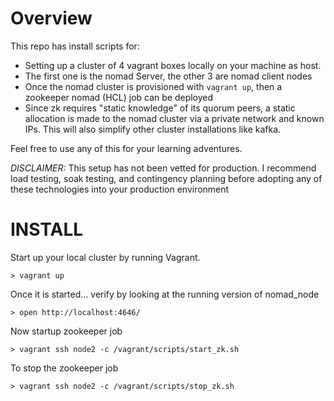 # Overview

This repo has install scripts for:
* Setting up a cluster of 4 vagrant boxes locally on your machine as host.
* The first one is the nomad Server, the other 3 are nomad client nodes
* Once the nomad cluster is provisioned with `vagrant up`, then a zookeeper nomad (HCL) job can be deployed
* Since zk requires "static knowledge" of its quorum peers, a static allocation is made to the nomad cluster via
  a private network and known IPs. This will also simplify other cluster installations like kafka.

Feel free to use any of this for your learning adventures.

*DISCLAIMER:* This setup has not been vetted for production.  I recommend load testing, soak testing, and contingency
planning before adopting any of these technologies into your production environment

# INSTALL
Start up your local cluster by running Vagrant.
```
> vagrant up
```

Once it is started... verify by looking at the running version of nomad_node
```
> open http://localhost:4646/
```

Now startup zookeeper job
```
> vagrant ssh node2 -c /vagrant/scripts/start_zk.sh
```

To stop the zookeeper job
```
> vagrant ssh node2 -c /vagrant/scripts/stop_zk.sh
```
